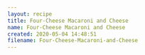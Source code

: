 ```yaml
---
layout: recipe
title: Four-Cheese Macaroni and Cheese
name: Four-Cheese Macaroni and Cheese
created: 2020-05-04 14:48:51
filename: Four-Cheese-Macaroni-and-Cheese
---
```

